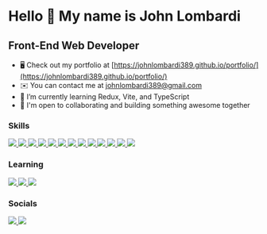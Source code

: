 Hello 👋 My name is John Lombardi
===============================

Front-End Web Developer
-----------------------------

*   🖥️  Check out my portfolio at [https://johnlombardi389.github.io/portfolio/](https://johnlombardi389.github.io/portfolio/)
*   ✉️  You can contact me at [johnlombardi389@gmail.com](mailto:mailto:johnlombardi389@gmail.com)
*   🌱  I’m currently learning Redux, Vite, and TypeScript
*   🤝  I'm open to collaborating and building something awesome together


### Skills

<p>
  <a href="https://skillicons.dev">
    <img src="https://skillicons.dev/icons?i=react" />
  </a>
  <a href="https://skillicons.dev">
    <img src="https://skillicons.dev/icons?i=js" />
  </a>
  <a href="https://skillicons.dev">
    <img src="https://skillicons.dev/icons?i=sass" />
  </a>
  <a href="https://skillicons.dev">
    <img src="https://skillicons.dev/icons?i=css" />
  </a>
  <a href="https://skillicons.dev">
    <img src="https://skillicons.dev/icons?i=html" />
  </a>
  <a href="https://skillicons.dev">
    <img src="https://skillicons.dev/icons?i=nodejs" />
  </a>
  <a href="https://skillicons.dev">
    <img src="https://skillicons.dev/icons?i=bootstrap" />
  </a><a href="https://skillicons.dev">
    <img src="https://skillicons.dev/icons?i=git" />
  </a>
  <a href="https://skillicons.dev">
    <img src="https://skillicons.dev/icons?i=figma" />
  </a>
  <a href="https://skillicons.dev">
    <img src="https://skillicons.dev/icons?i=ps" />
  </a>
  <a href="https://skillicons.dev">
    <img src="https://skillicons.dev/icons?i=ai" />
  </a>
  <a href="https://skillicons.dev">
    <img src="https://skillicons.dev/icons?i=xd" />
  </a>
  <a href="https://code.visualstudio.com/">
    <img src="https://skillicons.dev/icons?i=vscode" />
  </a>
  </p>

### Learning

<p>
<a href="https://redux.js.org/">
    <img src="https://skillicons.dev/icons?i=redux" />
  </a>
  <a href="https://vitejs.dev/">
    <img src="https://skillicons.dev/icons?i=vite" />
  </a>
  <a href="https://www.typescriptlang.org/">
    <img src="https://skillicons.dev/icons?i=ts" />
  </a>
</p>

### Socials

<p>
<a href="https://www.linkedin.com/in/johnlombardi389/">
    <img src="https://skillicons.dev/icons?i=linkedin" />
  </a>
  <a href="https://github.com/johnlombardi389">
    <img src="https://skillicons.dev/icons?i=github" />
  </a>
</p>

<!---
johnlombardi389/johnlombardi389 is a ✨ special ✨ repository because its `README.md` (this file) appears on your GitHub profile.
You can click the Preview link to take a look at your changes.
--->
